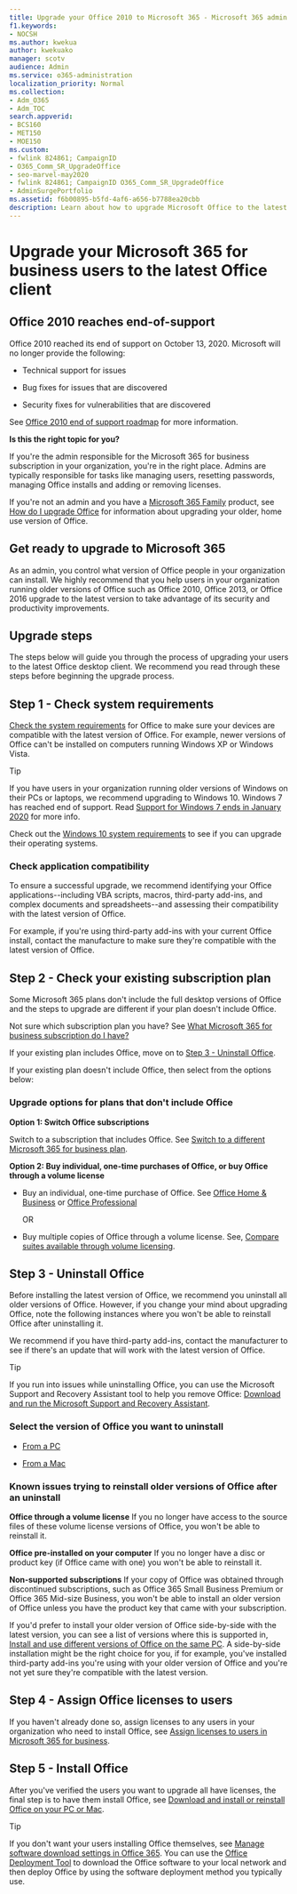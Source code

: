 ```yaml
---
title: Upgrade your Office 2010 to Microsoft 365 - Microsoft 365 admin
f1.keywords:
- NOCSH
ms.author: kwekua
author: kwekuako
manager: scotv
audience: Admin
ms.service: o365-administration
localization_priority: Normal
ms.collection:
- Adm_O365
- Adm_TOC
search.appverid:
- BCS160
- MET150
- MOE150
ms.custom:
- fwlink 824861; CampaignID
- O365_Comm_SR_UpgradeOffice
- seo-marvel-may2020
- fwlink 824861; CampaignID O365_Comm_SR_UpgradeOffice
- AdminSurgePortfolio
ms.assetid: f6b00895-b5fd-4af6-a656-b7788ea20cbb
description: Learn about how to upgrade Microsoft Office to the latest Office client for users in your organization.
---
```


# Upgrade your Microsoft 365 for business users to the latest Office client

## Office 2010 reaches end-of-support

Office 2010 reached its end of support on October 13, 2020. Microsoft will no longer provide the following:

- Technical support for issues

- Bug fixes for issues that are discovered

- Security fixes for vulnerabilities that are discovered

See [Office 2010 end of support roadmap](/deployoffice/endofsupport/office-2010-end-support-roadmap) for more information.

 **Is this the right topic for you?**
  
 If you're the admin responsible for the Microsoft 365 for business subscription in your organization, you're in the right place. Admins are typically responsible for tasks like managing users, resetting passwords, managing Office installs and adding or removing licenses.

 If you're not an admin and you have a [Microsoft 365 Family](https://support.microsoft.com/office/28cbc8cf-1332-4f04-9123-9b660abb629e#BKMK_OfficePlans) product, see [How do I upgrade Office](https://support.microsoft.com/office/ee68f6cf-422f-464a-82ec-385f65391350) for information about upgrading your older, home use version of Office.

## Get ready to upgrade to Microsoft 365

As an admin, you control what version of Office people in your organization can install. We highly recommend that you help users in your organization running older versions of Office such as Office 2010, Office 2013, or Office 2016 upgrade to the latest version to take advantage of its security and productivity improvements.

## Upgrade steps

The steps below will guide you through the process of upgrading your users to the latest Office desktop client. We recommend you read through these steps before beginning the upgrade process.
  
## Step 1 - Check system requirements

[Check the system requirements](https://www.microsoft.com/microsoft-365/microsoft-365-and-office-resources) for Office to make sure your devices are compatible with the latest version of Office. For example, newer versions of Office can't be installed on computers running Windows XP or Windows Vista.
  
> [!TIP]
> If you have users in your organization running older versions of Windows on their PCs or laptops, we recommend upgrading to Windows 10. Windows 7 has reached end of support. Read [Support for Windows 7 ends in January 2020](https://www.microsoft.com/microsoft-365/windows/end-of-windows-7-support?rtc=1) for more info.

Check out the [Windows 10 system requirements](https://www.microsoft.com/windows/windows-10-specifications) to see if you can upgrade their operating systems.

### Check application compatibility

To ensure a successful upgrade, we recommend identifying your Office applications--including VBA scripts, macros, third-party add-ins, and complex documents and spreadsheets--and assessing their compatibility with the latest version of Office.
  
For example, if you're using third-party add-ins with your current Office install, contact the manufacture to make sure they're compatible with the latest version of Office.
  
## Step 2 - Check your existing subscription plan

Some Microsoft 365 plans don't include the full desktop versions of Office and the steps to upgrade are different if your plan doesn't include Office.
  
Not sure which subscription plan you have? See [What Microsoft 365 for business subscription do I have?](../admin-overview/what-subscription-do-i-have.md)
  
If your existing plan includes Office, move on to [Step 3 - Uninstall Office](#step-3---uninstall-office).
  
If your existing plan doesn't include Office, then select from the options below:
  
### Upgrade options for plans that don't include Office

 **Option 1: Switch Office subscriptions**

Switch to a subscription that includes Office. See [Switch to a different Microsoft 365 for business plan](../../commerce/subscriptions/switch-to-a-different-plan.md).

**Option 2: Buy individual, one-time purchases of Office, or buy Office through a volume license**

 - Buy an individual, one-time purchase of Office. See [Office Home &amp; Business](https://www.microsoft.com/microsoft-365/buy/compare-all-microsoft-365-products-b) or [Office Professional](https://www.microsoft.com/microsoft-365/p/office-professional-2019/CFQ7TTC0K7C5/)

     OR

 - Buy multiple copies of Office through a volume license. See, [Compare suites available through volume licensing](https://products.office.com/business/microsoft-office-volume-licensing-suites-comparison).

## Step 3 - Uninstall Office

Before installing the latest version of Office, we recommend you uninstall all older versions of Office. However, if you change your mind about upgrading Office, note the following instances where you won't be able to reinstall Office after uninstalling it.
  
We recommend if you have third-party add-ins, contact the manufacturer to see if there's an update that will work with the latest version of Office.

> [!TIP]
> If you run into issues while uninstalling Office, you can use the Microsoft Support and Recovery Assistant tool to help you remove Office: [Download and run the Microsoft Support and Recovery Assistant](https://go.microsoft.com/fwlink/?LinkID=2155008).

### Select the version of Office you want to uninstall

- [From a PC](https://support.microsoft.com/office/9dd49b83-264a-477a-8fcc-2fdf5dbf61d8)

- [From a Mac](https://support.microsoft.com/office/eefa1199-5b58-43af-8a3d-b73dc1a8cae3)
  
### Known issues trying to reinstall older versions of Office after an uninstall

 **Office through a volume license** If you no longer have access to the source files of these volume license versions of Office, you won't be able to reinstall it.

 **Office pre-installed on your computer** If you no longer have a disc or product key (if Office came with one) you won't be able to reinstall it.

 **Non-supported subscriptions** If your copy of Office was obtained through discontinued subscriptions, such as Office 365 Small Business Premium or Office 365 Mid-size Business, you won't be able to install an older version of Office unless you have the product key that came with your subscription.

If you'd prefer to install your older version of Office side-by-side with the latest version, you can see a list of versions where this is supported in, [Install and use different versions of Office on the same PC](https://support.microsoft.com/office/6ebb44ce-18a3-43f9-a187-b78c513788bf). A side-by-side installation might be the right choice for you, if for example, you've installed third-party add-ins you're using with your older version of Office and you're not yet sure they're compatible with the latest version.

## Step 4 - Assign Office licenses to users

If you haven't already done so, assign licenses to any users in your organization who need to install Office, see [Assign licenses to users in Microsoft 365 for business](../manage/assign-licenses-to-users.md).
  
## Step 5 - Install Office

After you've verified the users you want to upgrade all have licenses, the final step is to have them install Office, see [Download and install or reinstall Office on your PC or Mac](https://support.microsoft.com/office/4414eaaf-0478-48be-9c42-23adc4716658).
  
> [!TIP]
> If you don't want your users installing Office themselves, see [Manage software download settings in Office 365](/DeployOffice/manage-software-download-settings-office-365). You can use the [Office Deployment Tool](/DeployOffice/overview-office-deployment-tool) to download the Office software to your local network and then deploy Office by using the software deployment method you typically use.